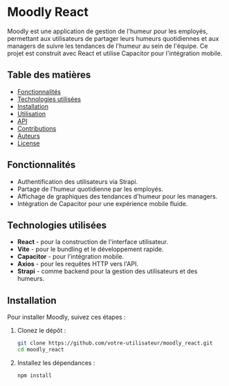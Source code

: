 # Moodly React

Moodly est une application de gestion de l'humeur pour les employés, permettant aux utilisateurs de partager leurs humeurs quotidiennes et aux managers de suivre les tendances de l'humeur au sein de l'équipe. Ce projet est construit avec React et utilise Capacitor pour l'intégration mobile.

## Table des matières

- [Fonctionnalités](#fonctionnalités)
- [Technologies utilisées](#technologies-utilisées)
- [Installation](#installation)
- [Utilisation](#utilisation)
- [API](#api)
- [Contributions](#contributions)
- [Auteurs](#auteurs)
- [License](#license)

## Fonctionnalités

- Authentification des utilisateurs via Strapi.
- Partage de l'humeur quotidienne par les employés.
- Affichage de graphiques des tendances d'humeur pour les managers.
- Intégration de Capacitor pour une expérience mobile fluide.

## Technologies utilisées

- **React** - pour la construction de l'interface utilisateur.
- **Vite** - pour le bundling et le développement rapide.
- **Capacitor** - pour l'intégration mobile.
- **Axios** - pour les requêtes HTTP vers l'API.
- **Strapi** - comme backend pour la gestion des utilisateurs et des humeurs.

## Installation

Pour installer Moodly, suivez ces étapes :

1. Clonez le dépôt :
   ```bash
   git clone https://github.com/votre-utilisateur/moodly_react.git
   cd moodly_react
   ```

2. Installez les dépendances :
   ```bash
   npm install
   ```